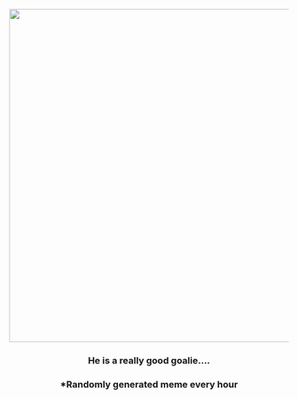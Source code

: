 <p align="center">
        <img src="https://i.redd.it/0ulw7yes3e191.gif" width="600" height="600">
        </p>
        <h3 align="center">He is a really good goalie....</h3>
        <h3 align="center">*Randomly generated meme every hour</h3>
    